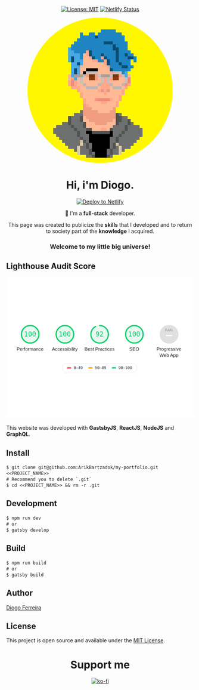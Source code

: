 <div align="center" style="margin-bottom:30px;">
  
[![License: MIT](https://img.shields.io/badge/License-MIT-blue.svg)](https://opensource.org/licenses/MIT) [![Netlify Status](https://api.netlify.com/api/v1/badges/01a2e2de-d57d-4d89-8322-95685000e60f/deploy-status)](https://app.netlify.com/sites/diogodeveloper/deploys/)

<img src="/src/assets/images/diogo_pixel.png" alt="Pixel art" style="border-radius:50%;"/>

# Hi, i'm Diogo.

[![Deploy to Netlify](https://www.netlify.com/img/deploy/button.svg)](https://diogodeveloper.netlify.com?repository=https://github.com/ArikBartzadok/my-portfolio/) 

🚀 I'm a **full-stack** developer.

This page was created to publicize the **skills** that I developed and to return to society part of the **knowledge** I acquired.

### Welcome to my little big universe!
</div>

## Lighthouse Audit Score

<div align="center">
    <a href="https://developers.google.com/web/tools/lighthouse/">
      <img src="src/assets/images/Pwa.png" alt="Lighthouse Score" />
    </a>
</div>

This website was developed with **GastsbyJS**, **ReactJS**, **NodeJS** and **GraphQL**.

## Install

```
$ git clone git@github.com:ArikBartzadok/my-portfolio.git <<PROJECT_NAME>>
# Recommend you to delete `.git`
$ cd <<PROJECT_NAME>> && rm -r .git
```

## Development
```
$ npm run dev
# or
$ gatsby develop
```

## Build
```
$ npm run build
# or
$ gatsby build
```

## Author

[Diogo Ferreira](https://diogodeveloper.netlify.com/)

## License

This project is open source and available under the [MIT License](LICENSE).

<div align="center" style="margin-bottom:30px">
  
# Support me

[![ko-fi](https://www.ko-fi.com/img/githubbutton_sm.svg)](https://ko-fi.com/C0C81IJH6)

</div>
